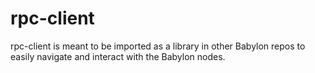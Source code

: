 # rpc-client

rpc-client is meant to be imported as a library in other Babylon repos to easily navigate and interact with the Babylon nodes.
